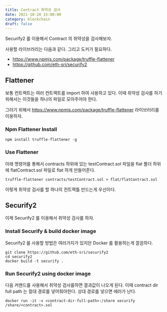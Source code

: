 ```yaml
---
title: Contract 취약성 검사
date: 2021-10-28 15:00:00
category: blockchain
draft: false
---
```


Securify2 를 이용해서 Contract 의 취약성을 검사해보자.

사용할 라이브러리는 다음과 같다. 그리고 도커가 필요하다.

- https://www.npmjs.com/package/truffle-flattener
- https://github.com/eth-sri/securify2

## Flattener

보통 컨트랙트는 여러 컨트랙트를 import 하여 사용하고 있다. 이때 취약성 검사를 하기 위해서는 이것들을 하나의 파일로 모아주어야 한다.

그러기 위해서 https://www.npmjs.com/package/truffle-flattener 라이브러리를 이용하자.

### Npm Flattener Install

```shell
npm install truffle-flattener -g
```

### Use Flattener

아래 명령어를 통해서 contracts 하위에 있는 testContract.sol 파일을 flat 폴더 하위에 flatContract.sol 파일로 flat 하게 만들어준다.

```shell
truffle-flattener contracts/testContract.sol > flat/flatContract.sol
```

이렇게 취약성 검사를 할 하나의 컨트랙틀 만드는게 우선이다.

## Securify2

이제 Securify2 를 이용해서 취약성 검사를 하자.

### Install Securify & build docker image

Securify2 를 사용할 방법은 여러가지가 있지만 Docker 를 활용하는게 깔끔하다.

```shell
git clone https://github.com/eth-sri/securify2
cd securify2
docker build -t securify .
```

### Run Securify2 using docker image

다음 커맨드를 사용해서 취약성 검사를하면 결과값이 나오게 된다.
이때 contract dir full path 는 절대 경로를 넣어줘야한다. 상대 경로를 넣으면 에러가 난다.

```shell
docker run -it -v <contract-dir-full-path>:/share securify /share/<contract>.sol
```
